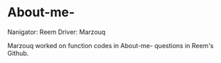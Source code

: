 # About-me-
Nanigator: Reem
Driver: Marzouq

Marzouq worked on function codes in About-me- questions  in Reem's Github.